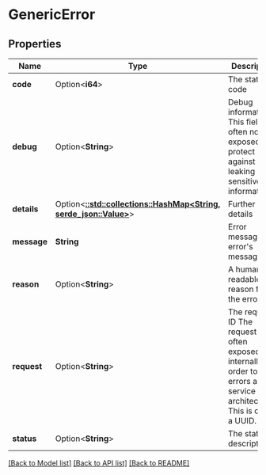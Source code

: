 # GenericError

## Properties

Name | Type | Description | Notes
------------ | ------------- | ------------- | -------------
**code** | Option<**i64**> | The status code | [optional]
**debug** | Option<**String**> | Debug information  This field is often not exposed to protect against leaking sensitive information. | [optional]
**details** | Option<[**::std::collections::HashMap<String, serde_json::Value>**](serde_json::Value.md)> | Further error details | [optional]
**message** | **String** | Error message  The error's message. | 
**reason** | Option<**String**> | A human-readable reason for the error | [optional]
**request** | Option<**String**> | The request ID  The request ID is often exposed internally in order to trace errors across service architectures. This is often a UUID. | [optional]
**status** | Option<**String**> | The status description | [optional]

[[Back to Model list]](../README.md#documentation-for-models) [[Back to API list]](../README.md#documentation-for-api-endpoints) [[Back to README]](../README.md)


